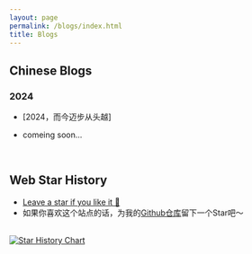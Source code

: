 ```yaml
---
layout: page
permalink: /blogs/index.html
title: Blogs
---
```


## Chinese Blogs

### 2024

- [2024，而今迈步从头越]

- comeing soon...

<br>


## Web Star History

- [Leave a star if you like it 🥰](https://github.com/HanyuGaoX/HanyuGaoX.github.io) 
- 如果你喜欢这个站点的话，为我的[Github仓库](https://github.com/HanyuGaoX/HanyuGaoX.github.io)留下一个Star吧～

<br>[![Star History Chart](https://api.star-history.com/svg?repos=HanyuGaoX/HanyuGaoX.github.io&type=Date)](https://star-history.com/#HanyuGaoX/HanyuGaoX.github.io&Date)


<br>
